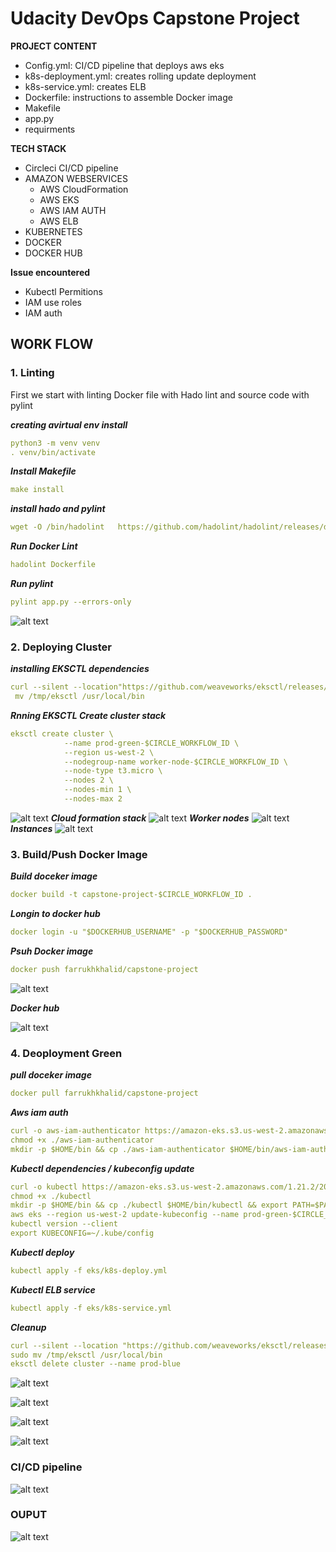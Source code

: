 # **Udacity DevOps Capstone Project**
**PROJECT CONTENT**
- Config.yml: CI/CD pipeline that deploys aws eks
- k8s-deployment.yml: creates rolling update deployment
- k8s-service.yml: creates ELB
- Dockerfile: instructions to assemble Docker image
- Makefile
- app.py
- requirments


**TECH STACK**
- Circleci CI/CD pipeline
- AMAZON WEBSERVICES
  - AWS CloudFormation
  - AWS EKS
  - AWS IAM AUTH
  - AWS ELB
- KUBERNETES
- DOCKER
- DOCKER HUB


**Issue encountered**
- Kubectl Permitions
- IAM use roles
- IAM auth

## WORK FLOW

### **1. Linting**
First we start with linting Docker file with Hado lint and source code with pylint

***creating avirtual env install***

```yaml
python3 -m venv venv
. venv/bin/activate
```

***Install Makefile***

```yaml
make install
```

***install hado and pylint***
```yaml
wget -O /bin/hadolint   https://github.com/hadolint/hadolint/releases/download/v1.16.3/hadolint-Linux-x86_64
```

***Run Docker Lint***
```yaml
hadolint Dockerfile
```

***Run pylint***
```yaml
pylint app.py --errors-only
```

![alt text](https://github.com/Farrukhkhalid/DevOps_capstone/blob/main/screens/01%20capstone-lint.png)



### **2. Deploying Cluster**

***installing EKSCTL dependencies***
```yaml
curl --silent --location"https://github.com/weaveworks/eksctl/releases/download/v0.83.0/eksctl_Linux_amd64.tar.gz" | tar xz -C /tmp
 mv /tmp/eksctl /usr/local/bin
```

***Rnning EKSCTL Create cluster stack***
```yaml
eksctl create cluster \
            --name prod-green-$CIRCLE_WORKFLOW_ID \
            --region us-west-2 \
            --nodegroup-name worker-node-$CIRCLE_WORKFLOW_ID \
            --node-type t3.micro \
            --nodes 2 \
            --nodes-min 1 \
            --nodes-max 2
```
![alt text](https://github.com/Farrukhkhalid/DevOps_capstone/blob/main/screens/04%20capstone-cloud%20formation.png)
***Cloud formation stack***
![alt text](https://github.com/Farrukhkhalid/DevOps_capstone/blob/main/screens/02%20capstome-stack-green.png)
***Worker nodes***
![alt text](https://github.com/Farrukhkhalid/DevOps_capstone/blob/main/screens/06%20capstone-green-worker-node.png)
***Instances***
![alt text](https://github.com/Farrukhkhalid/DevOps_capstone/blob/main/screens/05%20capstone-green%20blue%20instances.png)


### **3. Build/Push Docker Image**

***Build doceker image***

```yaml
docker build -t capstone-project-$CIRCLE_WORKFLOW_ID .
```

***Longin to docker hub***

```yaml
docker login -u "$DOCKERHUB_USERNAME" -p "$DOCKERHUB_PASSWORD"
```

***Psuh Docker image***
```yaml
docker push farrukhkhalid/capstone-project
```
![alt text](https://github.com/Farrukhkhalid/DevOps_capstone/blob/main/screens/07%20capstone-docker-image.png)

***Docker hub***

![alt text](https://github.com/Farrukhkhalid/DevOps_capstone/blob/main/screens/07-2%20capstone-docker-hub.png)

### 4. Deoployment Green

***pull doceker image***

```yaml
docker pull farrukhkhalid/capstone-project
```
***Aws iam auth***

```yaml
curl -o aws-iam-authenticator https://amazon-eks.s3.us-west-2.amazonaws.com/1.21.2/2021-07-05/bin/linux/amd64/aws-iam-authenticator
chmod +x ./aws-iam-authenticator
mkdir -p $HOME/bin && cp ./aws-iam-authenticator $HOME/bin/aws-iam-authenticator && export PATH=$PATH:$HOME/bin
```

***Kubectl dependencies / kubeconfig update***

```yaml
curl -o kubectl https://amazon-eks.s3.us-west-2.amazonaws.com/1.21.2/2021-07-05/bin/linux/amd64/kubectl
chmod +x ./kubectl
mkdir -p $HOME/bin && cp ./kubectl $HOME/bin/kubectl && export PATH=$PATH:$HOME/bin
aws eks --region us-west-2 update-kubeconfig --name prod-green-$CIRCLE_WORKFLOW_ID
kubectl version --client
export KUBECONFIG=~/.kube/config
```

***Kubectl deploy***

```yaml
kubectl apply -f eks/k8s-deploy.yml
```

***Kubectl ELB service***

```yaml
kubectl apply -f eks/k8s-service.yml
```

***Cleanup***

```yaml
curl --silent --location "https://github.com/weaveworks/eksctl/releases/download/v0.83.0/eksctl_Linux_amd64.tar.gz" | tar xz -C /tmp
sudo mv /tmp/eksctl /usr/local/bin
eksctl delete cluster --name prod-blue
```

![alt text](https://github.com/Farrukhkhalid/DevOps_capstone/blob/main/screens/08%20capstone-deploy-green.png)

![alt text](https://github.com/Farrukhkhalid/DevOps_capstone/blob/main/screens/08-2%20capstome-blue.png)

![alt text](https://github.com/Farrukhkhalid/DevOps_capstone/blob/main/screens/08-3%20capstone-blue%20deoployemnt.png)

![alt text](https://github.com/Farrukhkhalid/DevOps_capstone/blob/main/screens/9%20capstone-green%20cluster.png)

### CI/CD pipeline

![alt text](https://github.com/Farrukhkhalid/DevOps_capstone/blob/main/screens/capstone-cicd.png)

### OUPUT
![alt text](https://github.com/Farrukhkhalid/DevOps_capstone/blob/main/screens/10%20capstone-out-green.png)
